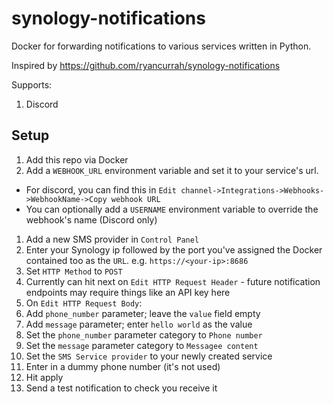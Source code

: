# synology-notifications
Docker for forwarding notifications to various services written in Python.

Inspired by https://github.com/ryancurrah/synology-notifications

Supports:
1. Discord

## Setup
1. Add this repo via Docker
1. Add a `WEBHOOK_URL` environment variable and set it to your service's url.
  * For discord, you can find this in `Edit channel->Integrations->Webhooks->WebhookName->Copy webhook URL`
  * You can optionally add a `USERNAME` environment variable to override the webhook's name (Discord only)
1. Add a new SMS provider in `Control Panel`
1. Enter your Synology ip followed by the port you've assigned the Docker contained too as the `URL`. e.g. `https://<your-ip>:8686`
1. Set `HTTP Method` to `POST`
1. Currently can hit next on `Edit HTTP Request Header` - future notification endpoints may require things like an API key here
1. On `Edit HTTP Request Body`:
  2. Add `phone_number` parameter; leave the `value` field empty
  2. Add `message` parameter; enter `hello world` as the value
1. Set the `phone_number` parameter category to `Phone number`
1. Set the `message` parameter category to `Messagee content`
1. Set the `SMS Service provider` to your newly created service
1. Enter in a dummy phone number (it's not used)
1. Hit apply
1. Send a test notification to check you receive it
